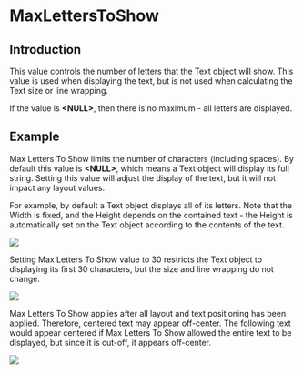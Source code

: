 # MaxLettersToShow

## Introduction

This value controls the number of letters that the Text object will show. This value is used when displaying the text, but is not used when calculating the Text size or line wrapping.

If the value is **\<NULL>**, then there is no maximum - all letters are displayed.

## Example

Max Letters To Show limits the number of characters (including spaces). By default this value is **\<NULL>**, which means a Text object will display its full string. Setting this value will adjust the display of the text, but it will not impact any layout values.

For example, by default a Text object displays all of its letters. Note that the Width is fixed, and the Height depends on the contained text - the Height is automatically set on the Text object according to the contents of the text.

![](../../.gitbook/assets/NoMaxLettersToShow.png)

Setting Max Letters To Show value to 30 restricts the Text object to displaying its first 30 characters, but the size and line wrapping do not change.

![](<../../.gitbook/assets/MaxLettersToShow30 (1).png>)

Max Letters To Show applies after all layout and text positioning has been applied. Therefore, centered text may appear off-center. The following text would appear centered if Max Letters To Show allowed the entire text to be displayed, but since it is cut-off, it appears off-center.

![](<../../.gitbook/assets/MaxLettersToShowCentered (1).png>)
